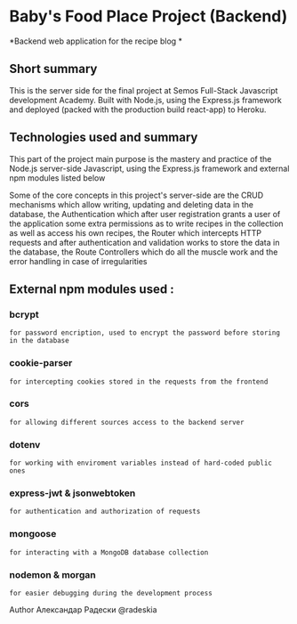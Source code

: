 # Baby's Food Place Project (Backend)

*Backend web application for the recipe blog *


## Short summary

This is the server side  for the final project at Semos Full-Stack Javascript development Academy. Built with Node.js, using the Express.js framework and deployed (packed with the production build react-app) to Heroku. 


## Technologies used and summary

This part of the project main purpose is the mastery and practice of the Node.js server-side Javascript, using the Express.js framework and external npm modules listed below

Some of the core concepts in this project's server-side are the CRUD mechanisms which allow writing, updating and deleting data in the database, the Authentication which after user registration grants a user of the application some extra permissions as to write recipes in the collection as well as access his own recipes, the Router which intercepts HTTP requests and after authentication and validation works to store the data in the database, the Route Controllers which do all the muscle work and the error handling in case of irregularities

## External npm modules used :

### bcrypt 
    for password encription, used to encrypt the password before storing in the database

### cookie-parser 
    for intercepting cookies stored in the requests from the frontend

### cors 
    for allowing different sources access to the backend server

### dotenv
    for working with enviroment variables instead of hard-coded public ones

### express-jwt & jsonwebtoken
    for authentication and authorization of requests

### mongoose
    for interacting with a MongoDB database collection

### nodemon & morgan
    for easier debugging during the development process


Author Александар Радески
@radeskia